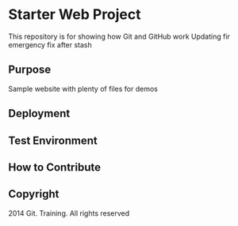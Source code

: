 # Starter Web Project

This repository is for showing how Git and GitHub work
Updating fir emergency fix after stash

## Purpose

Sample website with plenty of files for demos

## Deployment

## Test Environment

## How to Contribute

## Copyright

2014 Git. Training. All rights reserved